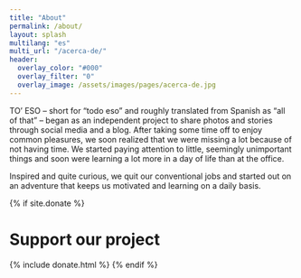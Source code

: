 ```yaml
---
title: "About"
permalink: /about/ 
layout: splash
multilang: "es"
multi_url: "/acerca-de/"
header:
  overlay_color: "#000"
  overlay_filter: "0"
  overlay_image: /assets/images/pages/acerca-de.jpg
---
```


<span class="dropcap">T</span>O’ ESO – short for “todo eso” and roughly translated from Spanish as “all of that” – began as an independent project to share photos and stories through social media and a blog. After taking some time off to enjoy common pleasures, we soon realized that we were missing a lot because of not having time. We started paying attention to little, seemingly unimportant things and soon were learning a lot more in a day of life than at the office.

Inspired and quite curious, we quit our conventional jobs and started out on an adventure that keeps us motivated and learning on a daily basis.


{% if site.donate %}
  <h1>Support our project</h1>
  {% include donate.html %}
{% endif %}